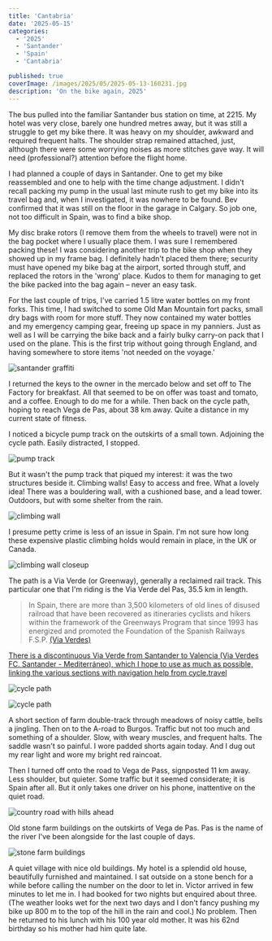 ```yaml
---
title: 'Cantabria'
date: '2025-05-15'
categories:
  - '2025'
  - 'Santander'
  - 'Spain'
  - 'Cantabria'

published: true
coverImage: /images/2025/05/2025-05-13-160231.jpg
description: 'On the bike again, 2025'
---
```


<script>
  import Img from '$lib/components/Img.svelte'
  import DayCardHGroup from '$lib/components/DayCardHGroup.svelte'
</script>

<section class="card">
  
  <DayCardHGroup
    where="Santander"
    when="2025-05-05"
  />

  <p>The bus pulled into the familiar Santander bus station on time, at 2215. My hotel was very close, barely one hundred metres away, but it was still a struggle to get my bike there. It was heavy on my shoulder, awkward and required frequent halts. The shoulder strap remained attached, just, although there were some worrying noises as more stitches gave way. It will need (professional?) attention before the flight home.</p>
  <p>I had planned a couple of days in Santander. One to get my bike reassembled and one to help with the time change adjustment. I didn't recall packing my pump in the usual last minute rush to get my bike into its travel bag and, when I investigated, it was nowhere to be found. Bev confirmed that it was still on the floor in the garage in Calgary. So job one, not too difficult in Spain, was to find a bike shop.</p>
  <p>My disc brake rotors (I remove them from the wheels to travel) were not in the bag pocket where I usually place them. I was sure I remembered packing these! I was considering another trip to the bike shop when they showed up in my frame bag. I definitely hadn't placed them there; security must have opened my bike bag at the airport, sorted through stuff, and replaced the rotors in the 'wrong' place. Kudos to them for managing to get the bike packed into the bag again &ndash; never an easy task.</p>
  <p>For the last couple of trips, I've carried 1.5 litre water bottles on my front forks. This time, I had switched to some Old Man Mountain fort packs, small dry bags with room for more stuff. They now contained my water bottles and my emergency camping gear, freeing up space in my panniers. Just as well as I will be carrying the bike back and a fairly bulky carry-on pack that I used on the plane. This is the first trip without going through England, and having somewhere to store items 'not needed on the voyage.'</p>

  </section>

<section class="card">
  
  <DayCardHGroup
    where="Santander &ndash; La Pedilla"
    when="2025-05-08"
    distance="26.2 km, 206 m, 26.2 km to date"
  />

<Img 
    src="/images/2025/05/2025-05-08-142731.jpg"
    alt="santander graffiti"
  />

</section>
<section class="card">
  
  <DayCardHGroup
    where="La Pedilla &ndash; Alcedo"
    when="2025-05-12"
    distance="24.2 km, 91 m, 50.4 km to date"
  />

<p>I returned the keys to the owner in the mercado below and set off to The Factory for breakfast. All that seemed to be on offer was toast and tomato, and a coffee. Enough to do me for a while. Then back on the cycle path, hoping to reach Vega de Pas, about 38 km away. Quite a distance in my current state of fitness.</p>

<p>I noticed a bicycle pump track on the outskirts of a small town. Adjoining the cycle path. Easily distracted, I stopped.</p>

<Img 
    src="/images/2025/05/2025-05-12-113712.jpg"
    alt="pump track"
  />

<p>
But it wasn't the pump track that piqued my interest: it was the two structures beside it.
Climbing walls! Easy to access and free. What a lovely idea! There was a bouldering wall, with a cushioned base, and a lead tower. Outdoors, but with some shelter from the rain.</p>

<Img 
    src="/images/2025/05/2025-05-12-111707.jpg"
    alt="climbing wall"
  />

<p>I presume petty crime is less of an issue in Spain. I'm not sure how long these expensive plastic climbing holds would remain in place, in the UK or Canada.</p>

<Img 
    src="/images/2025/05/2025-05-12-112000.jpg"
    alt="climbing wall closeup"
  />

<p>The path is a Via Verde (or Greenway), generally a reclaimed rail track. This particular one that I'm riding is the Via Verde del Pas, 35.5 km in length.</p>

<blockquote>In Spain, there are more than 3,500 kilometers of old lines of disused railroad that have been recovered as itineraries cyclists and hikers within the framework of the Greenways Program that since 1993 has energized and promoted the Foundation of the Spanish Railways F.S.P. <a href="https://viasverdes.com/" alt="via verdes line">(Via Verdes)</blockquote>

<p>There is a discontinuous Via Verde from Santander to Valencia (Via Verdes FC. Santander - Mediterr&aacute;neo), which I hope to use as much as possible, linking the various sections with navigation help from <a href="https://www.cycle.travel">cycle.travel</a></p>

<Img 
    src="/images/2025/05/2025-05-12-115117.jpg"
    alt="cycle path"
  />

<Img 
    src="/images/2025/05/2025-05-12-132622.jpg"
    alt="cycle path"
  />

</section>

<section class="card">
  
  <DayCardHGroup
    where="Alceda &ndash; Vega de Pas"
    when="2025-05-13"
    distance="16.0 km, 234 m, 66.4 km to date"
  />

  <p>A short section of farm double-track through meadows of noisy cattle, bells a jingling. Then on to the A-road to Burgos. Traffic but not too much and something of a shoulder. Slow, with weary muscles, and frequent halts. The saddle wasn't so painful. I wore padded shorts again today. And I dug out my rear light and wore my bright red raincoat. </p>
  <p>Then I turned off onto the road to Vega de Pass, signposted 11 km away. Less shoulder, but quieter. Some traffic but it seemed considerate; it is Spain after all. But it only takes one driver on his phone, inattentive on the quiet road.</p>

<Img 
    src="/images/2025/05/2025-05-13-135452.jpg"
    alt="country road with hills ahead"
  />

<p>Old stone farm buildings on the outskirts of Vega de Pas. Pas is the name of the river I've been alongside for the last couple of days. </p>

<Img 
    src="/images/2025/05/2025-05-13-160231.jpg"
    alt="stone farm buildings"
  />

<p>A quiet village with nice old buildings. My hotel is a splendid old house, beautifully furnished and maintained. I sat outside on a stone bench for a while before calling the number on the door to let in. Victor arrived in few minutes to let me in. I had booked for two nights but enquired about three.  (The weather looks wet for the next two days and I don't fancy pushing my bike up 800 m to the top of the hill in the rain and cool.) No problem. Then he returned to his lunch with his 100 year old mother. It was his 62nd birthday so his mother had him quite late.</p>

</section>
